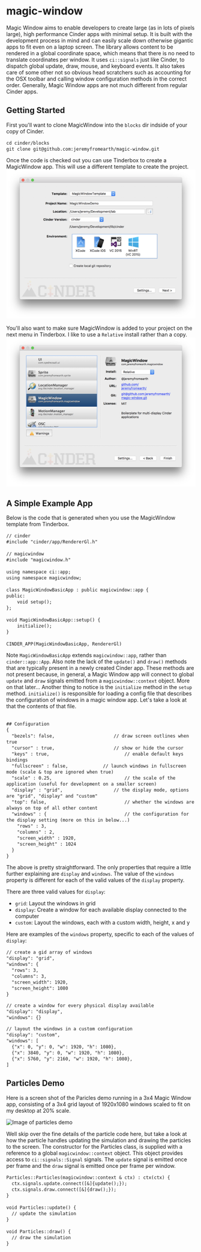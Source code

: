 # magic-window
Magic Window aims to enable developers to create large (as in lots of pixels large), high performance Cinder apps with minimal setup. It is built with the development process in mind and can easily scale down otherwise gigantic apps to fit even on a laptop screen. The library allows content to be rendered in a global coordinate space, which means that there is no need to translate coordinates per window. It uses `ci::signals` just like Cinder, to dispatch global update, draw, mouse, and keyboard events. It also takes care of some other not so obvious head scratchers such as accounting for the OSX toolbar and calling window configuration methods in the correct order. Generally, Magic Window apps are not much different from regular Cinder apps.

## Getting Started
First you'll want to clone MagicWindow into the `blocks` dir indside of your copy of Cinder.
```
cd cinder/blocks
git clone git@github.com:jeremyfromearth/magic-window.git
```

Once the code is checked out you can use Tinderbox to create a MagicWindow app. This will use a different template to create the project.
![Image of selecting Magic Window template](docs/images/tinderbox-magic-window.png)

You'll also want to make sure MagicWindow is added to your project on the next menu in Tinderbox. I like to use a `Relative` install rather than a copy.
![Image of linking Magic Window](docs/images/tinder-magic-window-install.png)

## A Simple Example App
Below is the code that is generated when you use the MagicWindow template from Tinderbox.
```
// cinder
#include "cinder/app/RendererGl.h"

// magicwindow
#include "magicwindow.h"

using namespace ci::app;
using namespace magicwindow;

class MagicWindowBasicApp : public magicwindow::app {
public:
    void setup();
};

void MagicWindowBasicApp::setup() {
    initialize();
}

CINDER_APP(MagicWindowBasicApp, RendererGl)
```
Note `MagicWindowBasicApp` extends `magicwindow::app`, rather than `cinder::app::App`. Also note the lack of the `update()` and `draw()` methods that are typically present in a newly created Cinder app. These methods are not present because, in general, a Magic Window app will connect to global `update` and `draw` signals emitted from a `magicwindow::context` object. More on that later... Another thing to notice is the `initialize` method in the `setup` method. `initialize()` is responsible for loading a config file that describes the configuration of windows in a magic window app. Let's take a look at that the contents of that file.
```

## Configuration
{
  "bezels": false, 						// draw screen outlines when true	
  "cursor" : true,						// show or hide the cursor
  "keys" : true,							// enable default keys bindings
  "fullscreen" : false,				// launch windows in fullscreen mode (scale & top are ignored when true)
  "scale" : 0.25,							// the scale of the application (useful for development on a smaller screen)
  "display" : "grid",					// the display mode, options are "grid", "display" and "custom"
  "top": false,								// whether the windows are always on top of all other content
  "windows" : {								// the configuration for the display setting (more on this in below...)
    "rows" : 3,
    "columns" : 2,
    "screen_width" : 1920,
    "screen_height" : 1024
  }
}
```
The above is pretty straightforward. The only properties that require a little further explaining are `display` and `windows`. The value of the `windows` property is different for each of the valid values of the `display` property. 

There are three valid values for `display`: 
 * `grid`: Layout the windows in grid
 * `display`: Create a window for each available display connected to the computer
 * `custom`: Layout the windows, each with a custom width, height, x and y
 
Here are examples of the `windows` property, specific to each of the values of `display`:
```
// create a gid array of windows
"display": "grid", 
"windows": {
  "rows": 3, 
  "columns": 3, 
  "screen_width": 1920, 
  "screen_height": 1080
}
``` 
```
// create a window for every physical display available
"display": "display", 
"windows": {}
``` 
```
// layout the windows in a custom configuration
"display": "custom", 
"windows": [
  {"x": 0, "y": 0, "w": 1920, "h": 1080}, 
  {"x": 3840, "y": 0, "w": 1920, "h": 1080}, 
  {"x": 5760, "y": 2160, "w": 1920, "h": 1080}, 
]
``` 

## Particles Demo
Here is a screen shot of the Paricles demo running in a 3x4 Magic Window app, consisting of a 3x4 grid layout of 1920x1080 windows scaled to fit on my desktop at 20% scale.

![Image of particles demo](docs/images/particle-demo.png)

Well skip over the fine details of the particle code here, but take a look at how the particle handles updating the simulation and drawing the particles to the screen. The constructor for the Particles class, is supplied with a reference to a global `magicwindow::context` object. This object provides access to `ci::signals::Signal` signals. The `update` signal is emitted once per frame and the `draw` signal is emitted once per frame per window. 

```
Particles::Particles(magicwindow::context & ctx) : ctx(ctx) {
  ctx.signals.update.connect([&]{update();});
  ctx.signals.draw.connect([&]{draw();});
}

void Particles::update() {
  // update the simulation
}

void Particles::draw() {
  // draw the simulation
}
```
